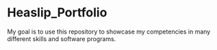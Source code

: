 # Heaslip_Portfolio
My goal is to use this repository to showcase my competencies in many different skills and software programs.
